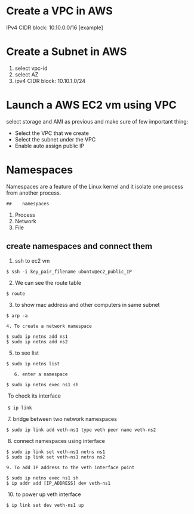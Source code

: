 # Create a VPC in AWS

IPv4 CIDR block: 10.10.0.0/16 [example]

# Create a Subnet in AWS

1. select vpc-id
2. select AZ
3. ipv4 CIDR block: 10.10.1.0/24

# Launch a AWS EC2 vm using VPC

select storage and AMI as previous and make sure of few important thing:

- Select the VPC that we create
- Select the subnet under the VPC
- Enable auto assign public IP

# Namespaces

Namespaces are a feature of the Linux kernel and it isolate one process from another process.

    ##    namespaces

1. Process
2. Network
3. File

## create namespaces and connect them

1. ssh to ec2 vm

```
$ ssh -i key_pair_filename ubuntu@ec2_public_IP
```

2. We can see the route table

```
$ route
```

3. to show mac address and other computers in same subnet

```
$ arp -a
```

 	4. To create a network namespace

```
$ sudo ip netns add ns1
$ sudo ip netns add ns2
```

5. to see list

```
$ sudo ip netns list
```

       6. enter a namespace

```
$ sudo ip netns exec ns1 sh
```

​		To check its interface

​		```$ ip link```

​    7. bridge between two network namespaces

```
$ sudo ip link add veth-ns1 type veth peer name veth-ns2
```

​	8. connect namespaces using interface

```
$ sudo ip link set veth-ns1 netns ns1
$ sudo ip link set veth-ns1 netns ns2
```

 	9. To add IP address to the veth interface point

```
$ sudo ip netns exec ns1 sh
$ ip addr add [IP_ADDRESS] dev veth-ns1
```

​	10. to power up veth interface

```
$ ip link set dev veth-ns1 up
```

